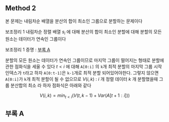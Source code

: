 ## Method 2

본 문제는 내림차순 배열을 분산의 합이 최소인 그룹으로 분할하는 문제이다

보조정리 1
내림차순 정렬 배열 $s_{i}$ 에 대해
분산의 합이 최소인 분할에 대해
분할의 모든 원소는 데이터가 연속인 그룹이다

보조정리 1 증명 : [부록 A](#부록-A)

분할의 모든 원소는 데이터가 연속인 그룹이므로
마지막 그룹이 떨어지는 형태로 분할에 관한 점화식을 세울 수 있다
$t<i$ 에 대해 `A[0:i]` 의 `k`개 최적 분할의 마지막 그룹 시작 인덱스가 `t`라고 하자
`A[0:t-1]`은 `k-1`개로 최적 분할 되어있어야한다. 그렇지 않으면 `A[0:i]`가 `k`개 최적 분할이 될 수 없으므로
$V(i, k)$ : $i$ 개 정렬 데이터 $k$ 개 분할했을때 그룹 분산합의 최소 라 하자
점화식은 아래와 같다

$$
V(i, k) = min_{t < i}(V(t, k-1) + Var(A[t+1:i]))
$$

## 부록 A